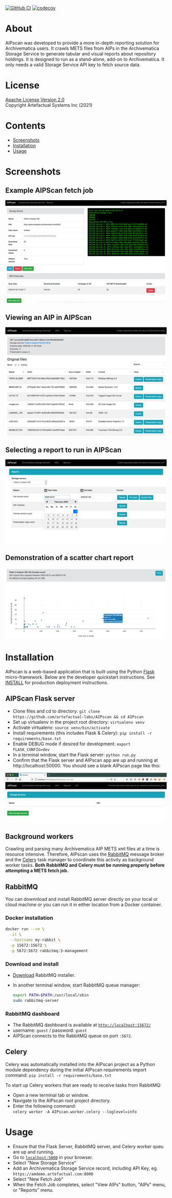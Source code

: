 [![GitHub CI](https://github.com/artefactual-labs/AIPscan/actions/workflows/test.yml/badge.svg)](https://github.com/artefactual-labs/AIPscan/actions/workflows/test.yml)
[![codecov](https://codecov.io/gh/artefactual-labs/AIPscan/branch/main/graph/badge.svg?token=2RRFAM8P89)](https://codecov.io/gh/artefactual-labs/AIPscan)


# About

AIPscan was developed to provide a more in-depth reporting solution for Archivematica users. It crawls METS files from AIPs in the Archivematica Storage Service to generate tabular and visual reports about repository holdings. It is designed to run as a stand-alone, add-on to Archivematica. It only needs a valid Storage Service API key to fetch source data.  

# License

[Apache License Version 2.0](LICENSE)  
Copyright Artefactual Systems Inc (2021)

# Contents
* [Screenshots](#screenshots)
* [Installation](#installation)
* [Usage](#usage)

# Screenshots

## Example AIPScan fetch job

![screencap1](screencaps/aipscan_fetch_job.png)

## Viewing an AIP in AIPScan

![screencap2](screencaps/aipscan_view_aip.png)

## Selecting a report to run in AIPScan

![screencap3](screencaps/aipscan_select_report.png)

## Demonstration of a scatter chart report

![screencap4](screencaps/aipscan_scatterplot_report.png)

# Installation

AIPscan is a web-based application that is built using the Python [Flask](https://pypi.org/project/Flask/) micro-framework. Below are the developer quickstart instructions. See [INSTALL](INSTALL.md) for production deployment instructions.

## AIPScan Flask server

* Clone files and cd to directory:  `git clone https://github.com/artefactual-labs/AIPscan && cd AIPscan`
* Set up virtualenv in the project root directory: `virtualenv venv`
* Activate virtualenv: `source venv/bin/activate`
* Install requirements (this includes Flask & Celery): `pip install -r requirements/base.txt`
* Enable DEBUG mode if desired for development: `export FLASK_CONFIG=dev`
* In a terminal window, start the Flask server: `python run.py`
* Confirm that the Flask server and AIPscan app are up and running at http://localhost:50000. You should see a blank AIPscan page like this:

![screencap5](screencaps/aipscan_hello_world.png)


## Background workers
Crawling and parsing many Archivematica AIP METS xml files at a time is resource intensive. Therefore, AIPscan uses the [RabbitMQ][rabbit-MQ1] message broker and the [Celery][celery-1] task manager to coordinate this activity as background worker tasks. **Both RabbitMQ and Celery must be running properly before attempting a METS fetch job.**


## RabbitMQ
You can downnload and install RabbitMQ server directly on your local or cloud machine or you can run it in either location from a Docker container.


### Docker installation


  ```bash
  docker run --rm \
    -it \
    --hostname my-rabbit \
    -p 15672:15672 \
    -p 5672:5672 rabbitmq:3-management
  ```

### Download and install

* [Download][rabbit-MQ3] RabbitMQ installer. 
* In another terminal window, start RabbitMQ queue manager:

  ```bash
  export PATH=$PATH:/usr/local/sbin
  sudo rabbitmq-server
  ```

### RabbitMQ dashboard
* The RabbitMQ dashboard is available at [`http://localhost:15672/`][rabbit-MQ2]
* username: `guest` / password: `guest`
* AIPScan connects to the RabbitMQ queue on port `:5672`.


## Celery
Celery was automatically installed into the AIPscan project as a Python module dependency during the initial AIPscan requirements import command:  `pip install -r requirements/base.txt`

To start up Celery workers that are ready to receive tasks from RabbitMQ:
* Open a new terminal tab or window.
* Navigate to the AIPscan root project directory.
* Enter the following command:  
  `celery worker -A AIPscan.worker.celery --loglevel=info`

# Usage

* Ensure that the Flask Server, RabbitMQ server, and Celery worker queu are up and running.  
* Go to [`localhost:5000`][usage-1] in your browser.
* Select "New Storage Service"
* Add an Archivematica Storage Service record, including API Key, eg.
`https://amdemo.artefactual.com:8000`
* Select "New Fetch Job"
* When the Fetch Job completes, select "View AIPs" button, "AIPs" menu, or
"Reports" menu.



[am-1]: https://archivematica.org
[rabbit-MQ1]: https://www.rabbitmq.com/
[celery-1]: https://docs.celeryproject.org/en/stable/getting-started/introduction.html
[rabbit-MQ2]: http://localhost:15672/
[rabbit-MQ3]: https://www.rabbitmq.com/download.html
[usage-1]: http://localhost:5000
